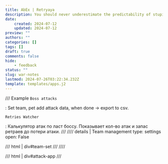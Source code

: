 ```yaml
---
title: AbEx | Retryaya
description: You should never underestimate the predictability of stupidity
date:
    created: 2024-07-12
    updated: 2024-07-12
preview: ""
authors: ""
categories: []
tags: []
draft: true
comments: false
hide:
    - feedback
status: ""
slug: war-notes
lastmod: 2024-07-26T03:22:34.232Z
template: templates/apps.j2
---
```



/// Example
`Boss attacks`

:   Set team, pet add attack data, when done -> export to csv.

`Retries Watcher`

:   Калькулятор атак по ласт боссу.
    Показывает кол-во атак и запас ретраев до потери атаки.
///
//// details | Team management
    type: settings
    open: False

/// html | div#team-set
///
////

/// html | div#attack-app
///
